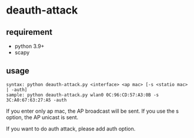 # deauth-attack

## requirement
- python 3.9+
- scapy

## usage
```
syntax: python deauth-attack.py <interface> <ap mac> [-s <statio mac> | -auth]
sample: python deauth-attack.py wlan0 0C:96:CD:57:A3:0B -s 3C:A0:67:63:27:A5 -auth
```

If you enter only ap mac, the AP broadcast will be sent.
If you use the s option, the AP unicast is sent.

If you want to do auth attack, please add auth option.
